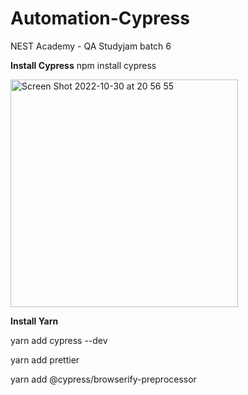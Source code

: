 # Automation-Cypress

NEST Academy - QA Studyjam batch 6

**Install Cypress**
npm install cypress

<img width="364" alt="Screen Shot 2022-10-30 at 20 56 55" src="https://user-images.githubusercontent.com/28818396/198882461-b5ea86dd-08bc-457c-95fe-bb16940193e7.png">

**Install Yarn**

yarn add cypress --dev

yarn add prettier

yarn add @cypress/browserify-preprocessor
